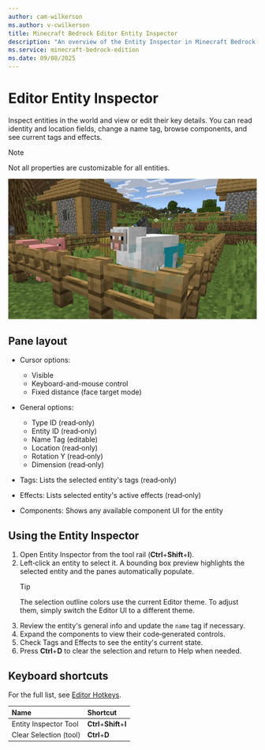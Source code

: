```yaml
---
author: cam-wilkerson
ms.author: v-cwilkerson
title: Minecraft Bedrock Editor Entity Inspector
description: "An overview of the Entity Inspector in Minecraft Bedrock Editor"
ms.service: minecraft-bedrock-edition
ms.date: 09/08/2025
---
```


# Editor Entity Inspector

Inspect entities in the world and view or edit their key details. You can read identity and location fields, change a name tag, browse components, and see current tags and effects. 

>[!NOTE]
> Not all properties are customizable for all entities.

![Animation of the Entity Inspector.](Media/GIFs/EntityInspector.gif)


## Pane layout

- Cursor options: 
    - Visible
    - Keyboard-and-mouse control
    - Fixed distance (face target mode)

- General options: 
    - Type ID (read‑only)
    - Entity ID (read‑only)
    - Name Tag (editable)
    - Location (read‑only)
    - Rotation Y (read‑only)
    - Dimension (read‑only)

- Tags: Lists the selected entity's tags (read‑only)

- Effects: Lists selected entity's active effects (read‑only)

- Components: Shows any available component UI for the entity 


## Using the Entity Inspector

1. Open Entity Inspector from the tool rail (**Ctrl**+**Shift**+**I**).
2. Left‑click an entity to select it. A bounding box preview highlights the selected entity and the panes automatically populate.
    > [!TIP]
    > The selection outline colors use the current Editor theme. To adjust them, simply switch the Editor UI to a different theme.
3. Review the entity's general info and update the `name` tag if necessary.
4. Expand the components to view their code‑generated controls.
5. Check Tags and Effects to see the entity's current state.
6. Press **Ctrl**+**D** to clear the selection and return to Help when needed.


## Keyboard shortcuts

For the full list, see [Editor Hotkeys](../BedrockEditor/EditorKeyboardInputs.md).

| Name | Shortcut |
|:----|:----|
| Entity Inspector Tool | **Ctrl**+**Shift**+**I** |
| Clear Selection (tool) | **Ctrl**+**D**|
